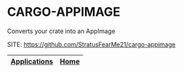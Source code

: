 # CARGO-APPIMAGE
 
 Converts your crate into an AppImage
 
 SITE: https://github.com/StratusFearMe21/cargo-appimage

 | [Applications](https://portable-linux-apps.github.io/apps.html) | [Home](https://portable-linux-apps.github.io)
 | --- | --- |
